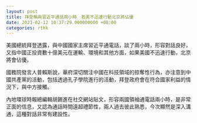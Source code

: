 ```yaml
---
layout: post
title: 拜登稱與習近平通話兩小時　若美不迅速行動北京將佔優
date: 2021-02-12 10:37:29.000000000 +08:00
categories: rthk
---
```


美國總統拜登透露，與中國國家主席習近平通電話，談了兩小時，形容對話良好，又指中國正投資數十億美元在運輸、環境和其他方面，如果美國不迅速行動，北京將會佔優。

國務院發言人普賴斯說，華府深切關注中國在科技領域的掠奪性行為，亦注意到中國共產黨的活動，包括透過孔子學院進行的活動，拜登政府會在符合國家利益的情況下，與中方接觸。

內地環球時報總編輯胡錫進在社交網站貼文，形容兩國領袖通電話兩小時，是非常正面的信息，又認為通話時間遠超禮節性，兩人過去彼此熟悉，今次顯然是深入溝通，這種對話非常有建設性。
